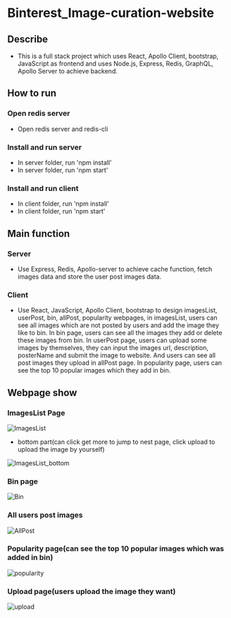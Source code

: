 # Binterest_Image-curation-website

## Describe

- This is a full stack project which uses React, Apollo Client, bootstrap, JavaScript as frontend and uses Node.js, Express, Redis, GraphQL, Apollo Server to achieve backend.

## How to run

### Open redis server

- Open redis server and redis-cli

### Install and run server

- In server folder, run 'npm install'
- In server folder, run 'npm start'

### Install and run client

- In client folder, run 'npm install'
- In client folder, run 'npm start'

## Main function

### Server

- Use Express, Redis, Apollo-server to achieve cache function, fetch images data and store the user post images data.

### Client

- Use React, JavaScript, Apollo Client, bootstrap to design imagesList, userPost, bin, allPost, popularity webpages, in imagesList, users can see all images which are not posted by users and add the image they like to bin. In bin page, users can see all the images they add or delete these images from bin. In userPost page, users can upload some images by themselves, they can input the images url, description, posterName and submit the image to website. And users can see all post images they upload in allPost page. In popularity page, users can see the top 10 popular images which they add in bin.

## Webpage show

### ImagesList Page

![ImagesList](https://user-images.githubusercontent.com/90535397/201450262-0b3ea9ff-ecd6-44c2-84a6-ca8a0e2cfeeb.png)

 - bottom part(can click get more to jump to nest page, click upload to upload the image by yourself)
 
 ![ImagesList_bottom](https://user-images.githubusercontent.com/90535397/201450322-52923ed4-c0da-4c7b-b8ce-36c8368baf99.png)

### Bin page

![Bin](https://user-images.githubusercontent.com/90535397/201450333-d3fa07b2-6951-4157-8419-5e3916820643.png)

### All users post images
![AllPost](https://user-images.githubusercontent.com/90535397/201450345-3d003159-190f-43e8-8c69-7478bea854e6.png)

### Popularity page(can see the top 10 popular images which was added in bin)

![popularity](https://user-images.githubusercontent.com/90535397/201450369-1f5ac686-0327-4a34-9c3c-6b1bba504266.png)

### Upload page(users upload the image they want)

![upload](https://user-images.githubusercontent.com/90535397/201450384-254e35ad-3686-4ec6-99b8-4a99f53cf538.png)
